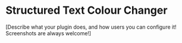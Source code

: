 # Structured Text Colour Changer

[Describe what your plugin does, and how users you can configure it! Screenshots are always welcome!]

